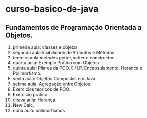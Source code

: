 # curso-basico-de-java

## Fundamentos de Programação Orientada a Objetos.

1. primeira aula: classes e objetos
2. segunda aula:Visibilidade de Atributos e Métodos
3. terceira aula:metodos getter, setter e constructor
4. quarta aula: Exemplo Prático com Objetos
5. quinta aula: Pilares da POO. E.H.P, Encapsulamento, Heranca e Polimorfismo.
6. sexta aula: Objetos Compostos em Java.
7. setima aula: Agregação entre Objetos.
8. Exercicios teoricos de POO.
9. Exercicio pratico.
10. oitava aula: Herança.
11. New Calc.
12. nona aula: polimorfismos
